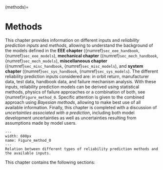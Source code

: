 (methods)=
# Methods

This chapter provides information on different inputs and *reliability prediction inputs* and *methods*, allowing to understand the background of the models defined in the **EEE chapter** ({numref}`sec_eee_handbook`, {numref}`sec_eee_models`), **mechanical chapter** ({numref}`sec_mech_handbook`, {numref}`sec_mech_models`), **miscellaneous chapter** ({numref}`sec_misc_handbook`, {numref}`sec_misc_models`), and **system chapter** ({numref}`sec_sys_handbook`, {numref}`sec_sys_models`). The different reliability prediction inputs considered are: in orbit return, manufacturer data, test data, handbook data, and failure mechanism analysis. With these inputs, reliability prediction models can be derived using statistical methods, physics of failure approaches or a combination of both, see {numref}`Figure_method_0`. Specific attention is given to the combined approach using *Bayesian methods*, allowing to make best use of all available information. Finally, this chapter is completed with a discussion of *uncertainties associated with a prediction*, including both model development uncertainties as well as uncertainties resulting from assumptions made by model users.

```{figure} pictures/method_figure1.png
---
width: 600px
name: Figure_method_0
---
Relation between different types of reliability prediction methods and the available inputs.
```

This chapter contains the following sections:
```{tableofcontents}
```